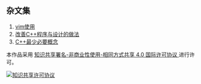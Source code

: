 ## 杂文集

1. [vim使用](./essaies/vim使用.md)
1. [改善C++程序与设计的做法](./essaies/改善C++程序与设计的做法.md)
1. [C++最少必要概念](./essaies/C++最少必要概念.md)



本作品采用 <a rel="license" href="http://creativecommons.org/licenses/by-nc-sa/4.0/">知识共享署名-非商业性使用-相同方式共享 4.0 国际许可协议 </a>进行许可。

<a rel="license" href="http://creativecommons.org/licenses/by-nc-sa/4.0/"><img alt="知识共享许可协议" style="border-width:0" src="https://i.creativecommons.org/l/by-nc-sa/4.0/88x31.png" /></a>

